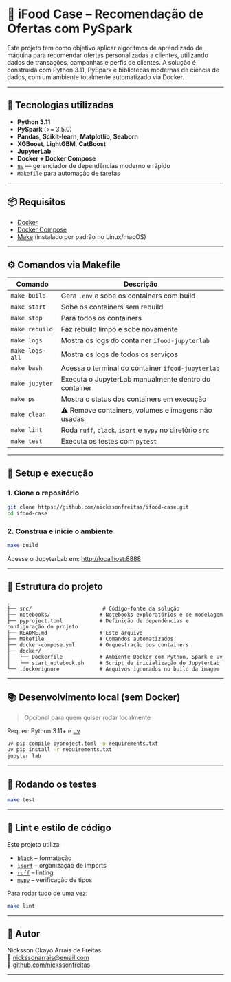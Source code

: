 
# 🛒 iFood Case – Recomendação de Ofertas com PySpark

Este projeto tem como objetivo aplicar algoritmos de aprendizado de máquina para recomendar ofertas personalizadas a clientes, utilizando dados de transações, campanhas e perfis de clientes. A solução é construída com Python 3.11, PySpark e bibliotecas modernas de ciência de dados, com um ambiente totalmente automatizado via Docker.

---

## 🚀 Tecnologias utilizadas

- **Python 3.11**
- **PySpark** (>= 3.5.0)
- **Pandas**, **Scikit-learn**, **Matplotlib**, **Seaborn**
- **XGBoost**, **LightGBM**, **CatBoost**
- **JupyterLab**
- **Docker + Docker Compose**
- [`uv`](https://github.com/astral-sh/uv) — gerenciador de dependências moderno e rápido
- `Makefile` para automação de tarefas

---

## 📦 Requisitos

- [Docker](https://www.docker.com/)
- [Docker Compose](https://docs.docker.com/compose/)
- [Make](https://www.gnu.org/software/make/) (instalado por padrão no Linux/macOS)

---

## ⚙️ Comandos via Makefile

| Comando         | Descrição                                                                 |
|-----------------|---------------------------------------------------------------------------|
| `make build`    | Gera `.env` e sobe os containers com build                                |
| `make start`    | Sobe os containers sem rebuild                                            |
| `make stop`     | Para todos os containers                                                  |
| `make rebuild`  | Faz rebuild limpo e sobe novamente                                        |
| `make logs`     | Mostra os logs do container `ifood-jupyterlab`                            |
| `make logs-all` | Mostra os logs de todos os serviços                                       |
| `make bash`     | Acessa o terminal do container `ifood-jupyterlab`                         |
| `make jupyter`  | Executa o JupyterLab manualmente dentro do container                      |
| `make ps`       | Mostra o status dos containers em execução                                |
| `make clean`    | ⚠️ Remove containers, volumes e imagens não usadas                        |
| `make lint`     | Roda `ruff`, `black`, `isort` e `mypy` no diretório `src`                 |
| `make test`     | Executa os testes com `pytest`                                            |

---

## 🔧 Setup e execução

### 1. Clone o repositório

```bash
git clone https://github.com/nickssonfreitas/ifood-case.git
cd ifood-case
```

### 2. Construa e inicie o ambiente

```bash
make build
```

Acesse o JupyterLab em: [http://localhost:8888](http://localhost:8888)

---

## 📁 Estrutura do projeto

```text
.
├── src/                       # Código-fonte da solução
├── notebooks/                # Notebooks exploratórios e de modelagem
├── pyproject.toml            # Definição de dependências e configuração do projeto
├── README.md                 # Este arquivo
├── Makefile                  # Comandos automatizados
├── docker-compose.yml        # Orquestração dos containers
├── docker/
│   └── Dockerfile            # Ambiente Docker com Python, Spark e uv
│   └── start_notebook.sh     # Script de inicialização do JupyterLab
└── .dockerignore             # Arquivos ignorados no build da imagem
```

---

## 📚 Desenvolvimento local (sem Docker)

> Opcional para quem quiser rodar localmente

Requer: Python 3.11+ e [uv](https://github.com/astral-sh/uv)

```bash
uv pip compile pyproject.toml -o requirements.txt
uv pip install -r requirements.txt
jupyter lab
```

---

## 🧪 Rodando os testes

```bash
make test
```

---

## 🧼 Lint e estilo de código

Este projeto utiliza:

- [`black`](https://github.com/psf/black) – formatação
- [`isort`](https://pycqa.github.io/isort/) – organização de imports
- [`ruff`](https://github.com/astral-sh/ruff) – linting
- [`mypy`](http://mypy-lang.org/) – verificação de tipos

Para rodar tudo de uma vez:

```bash
make lint
```

---

## 👤 Autor

Nicksson Ckayo Arrais de Freitas  
📧 nickssonarrais@email.com  
🔗 [github.com/nickssonfreitas](https://github.com/nickssonfreitas)

---
